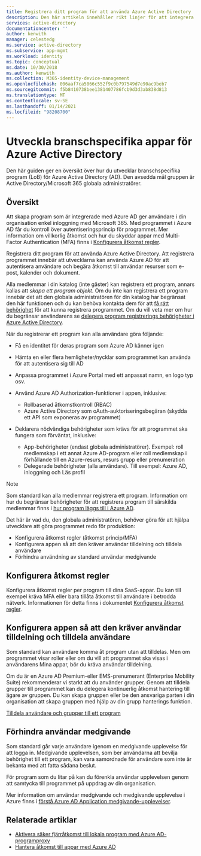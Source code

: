 ```yaml
---
title: Registrera ditt program för att använda Azure Active Directory | Microsoft Docs
description: Den här artikeln innehåller rikt linjer för att integrera Azure-program med Active Directory för IT-proffs.
services: active-directory
documentationcenter: ''
author: kenwith
manager: celestedg
ms.service: active-directory
ms.subservice: app-mgmt
ms.workload: identity
ms.topic: conceptual
ms.date: 10/30/2018
ms.author: kenwith
ms.collection: M365-identity-device-management
ms.openlocfilehash: 006aaf7ca5066c552f9c0b797549d7e90ac9beb7
ms.sourcegitcommit: f5b8410738bee1381407786fcb9d3d3ab838d813
ms.translationtype: MT
ms.contentlocale: sv-SE
ms.lasthandoff: 01/14/2021
ms.locfileid: "98208700"
---
```

# <a name="develop-line-of-business-apps-for-azure-active-directory"></a>Utveckla branschspecifika appar för Azure Active Directory
Den här guiden ger en översikt över hur du utvecklar branschspecifika program (LoB) för Azure Active Directory (AD). Den avsedda mål gruppen är Active Directory/Microsoft 365 globala administratörer.

## <a name="overview"></a>Översikt
Att skapa program som är integrerade med Azure AD ger användare i din organisation enkel inloggning med Microsoft 365. Med programmet i Azure AD får du kontroll över autentiseringsprincip för programmet. Mer information om villkorlig åtkomst och hur du skyddar appar med Multi-Factor Authentication (MFA) finns i [Konfigurera åtkomst regler](../authentication/tutorial-enable-azure-mfa.md).

Registrera ditt program för att använda Azure Active Directory. Att registrera programmet innebär att utvecklarna kan använda Azure AD för att autentisera användare och begära åtkomst till användar resurser som e-post, kalender och dokument.

Alla medlemmar i din katalog (inte gäster) kan registrera ett program, annars kallas att *skapa ett program objekt*. Om du inte kan registrera ett program innebär det att den globala administratören för din katalog har begränsat den här funktionen och du kan behöva kontakta dem för att [få rätt behörighet](../roles/delegate-app-roles.md#assign-built-in-application-admin-roles) för att kunna registrera programmet. Om du vill veta mer om hur du begränsar användarens se [delegera program registrerings behörigheter i Azure Active Directory](../roles/delegate-app-roles.md#restrict-who-can-create-applications).

När du registrerar ett program kan alla användare göra följande:

* Få en identitet för deras program som Azure AD känner igen
* Hämta en eller flera hemligheter/nycklar som programmet kan använda för att autentisera sig till AD
* Anpassa programmet i Azure Portal med ett anpassat namn, en logo typ osv.
* Använd Azure AD Authorization-funktioner i appen, inklusive:

  * Rollbaserad åtkomstkontroll (RBAC)
  * Azure Active Directory som oAuth-auktoriseringsbegäran (skydda ett API som exponeras av programmet)
* Deklarera nödvändiga behörigheter som krävs för att programmet ska fungera som förväntat, inklusive:

     - App-behörigheter (endast globala administratörer). Exempel: roll medlemskap i ett annat Azure AD-program eller roll medlemskap i förhållande till en Azure-resurs, resurs grupp eller prenumeration
     - Delegerade behörigheter (alla användare). Till exempel: Azure AD, inloggning och Läs profil

> [!NOTE]
> Som standard kan alla medlemmar registrera ett program. Information om hur du begränsar behörigheter för att registrera program till särskilda medlemmar finns i [hur program läggs till i Azure AD](../develop/active-directory-how-applications-are-added.md#who-has-permission-to-add-applications-to-my-azure-ad-instance).
>
>

Det här är vad du, den globala administratören, behöver göra för att hjälpa utvecklare att göra programmet redo för produktion:

* Konfigurera åtkomst regler (åtkomst princip/MFA)
* Konfigurera appen så att den kräver användar tilldelning och tilldela användare
* Förhindra användning av standard användar medgivande

## <a name="configure-access-rules"></a>Konfigurera åtkomst regler
Konfigurera åtkomst regler per program till dina SaaS-appar. Du kan till exempel kräva MFA eller bara tillåta åtkomst till användare i betrodda nätverk. Informationen för detta finns i dokumentet [Konfigurera åtkomst regler](../authentication/tutorial-enable-azure-mfa.md).

## <a name="configure-the-app-to-require-user-assignment-and-assign-users"></a>Konfigurera appen så att den kräver användar tilldelning och tilldela användare
Som standard kan användare komma åt program utan att tilldelas. Men om programmet visar roller eller om du vill att programmet ska visas i användarens Mina appar, bör du kräva användar tilldelning.

Om du är en Azure AD Premium-eller EMS-prenumerant (Enterprise Mobility Suite) rekommenderar vi starkt att du använder grupper. Genom att tilldela grupper till programmet kan du delegera kontinuerlig åtkomst hantering till ägare av gruppen. Du kan skapa gruppen eller be den ansvariga parten i din organisation att skapa gruppen med hjälp av din grupp hanterings funktion.

[Tilldela användare och grupper till ett program](./assign-user-or-group-access-portal.md)  


## <a name="suppress-user-consent"></a>Förhindra användar medgivande
Som standard går varje användare igenom en medgivande upplevelse för att logga in. Medgivande upplevelsen, som ber användarna att bevilja behörighet till ett program, kan vara samordnade för användare som inte är bekanta med att fatta sådana beslut.

För program som du litar på kan du förenkla användar upplevelsen genom att samtycka till programmet på uppdrag av din organisation.

Mer information om användar medgivande och medgivande upplevelse i Azure finns i [förstå Azure AD Application medgivande-upplevelser](../develop/application-consent-experience.md).

## <a name="related-articles"></a>Relaterade artiklar
* [Aktivera säker fjärråtkomst till lokala program med Azure AD-programproxy](application-proxy.md)
* [Hantera åtkomst till appar med Azure AD](what-is-access-management.md)
